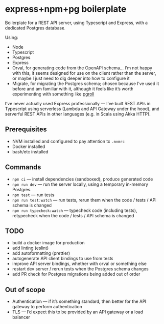# express+npm+pg boilerplate

Boilerplate for a REST API server, using Typescript and Express, with a
dedicated Postgres database.

Using:

- Node
- Typescript
- Postgres
- Express
- Orval, for generating code from the OpenAPI schema… I’m not happy with
  this, it seems designed for use on the client rather than the server,
  or maybe I just need to dig deeper into how to configure it
- Migrate, for migrating the Postgres schema; chosen because I’ve used
  it before and am familiar with it, although it feels like it’s worth
  experimenting with something like [pgroll][]

[pgroll]: https://github.com/xataio/pgroll

I’ve never actually used Express professionally — I’ve built REST APIs
in Typescript using serverless (Lambda and API Gateway under the hood),
and serverful REST APIs in other languages (e.g. in Scala using Akka HTTP).

## Prerequisites

- NVM installed and configured to pay attention to `.nvmrc`
- Docker installed
- bash/etc installed

## Commands

- `npm ci` — install dependencies (sandboxed), produce generated code
- `npm run dev` — run the server locally, using a temporary in-memory Postgres
- `npm test` — run tests
- `npm run test:watch` — run tests, rerun them when the code / tests /
  API schema is changed
- `npm run typecheck:watch` — typecheck code (including tests),
  retypecheck when the code / tests / API schema is changed

## TODO

- build a docker image for production
- add linting (eslint)
- add autoformatting (prettier)
- autogenerate API client bindings to use from tests
- improve API server bindings, whether with orval or something else
- restart dev server / rerun tests when the Postgres schema changes
- add PR check for Postgres migrations being added out of order

## Out of scope

- Authentication — if it’s something standard, then better for the API
  gateway to perform authentication
- TLS — I’d expect this to be provided by an API gateway or a load
  balancer

